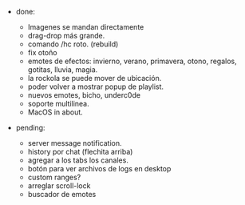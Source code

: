 * done:
    - Imagenes se mandan directamente
    - drag-drop más grande.
    - comando /hc roto. (rebuild)
    - fix otoño
    - emotes de efectos: invierno, verano, primavera, otono, regalos, gotitas, lluvia, magia.
    - la rockola se puede mover de ubicación.
    - poder volver a mostrar popup de playlist.
    - nuevos emotes, bicho, underc0de
    - soporte multilinea.
    - MacOS in about.

* pending:
    - server message notification.
    - history por chat (flechita arriba)
    - agregar a los tabs los canales.
    - botón para ver archivos de logs en desktop
    - custom ranges?
    - arreglar scroll-lock
    - buscador de emotes
